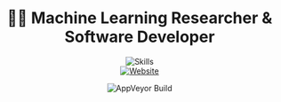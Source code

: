 <p align="center">
  <h1 align="center">👨‍💻 Machine Learning Researcher & Software Developer</h1>
  
  <div align="center">
    <img src="https://skillicons.dev/icons?i=python,pytorch,tensorflow,docker,kubernetes,aws,gcp,go,rust,zig,vim&theme=dark&perline=11" alt="Skills" />

  <br>


<a href="https://kiraieee.github.io/">
    <img src="https://img.shields.io/badge/Home...-blueviolet" alt="Website" />
</a>


![AppVeyor Build](https://img.shields.io/appveyor/build/qdq/qdqd)

  </div>
  

  

</p>
